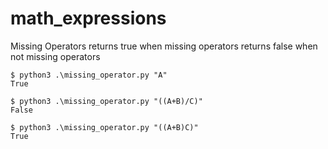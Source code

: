 # math_expressions

Missing Operators
  returns true when missing operators
  returns false when not missing operators

```
$ python3 .\missing_operator.py "A"  
True
```

```
$ python3 .\missing_operator.py "((A+B)/C)"  
False
```

```
$ python3 .\missing_operator.py "((A+B)C)"  
True
```
